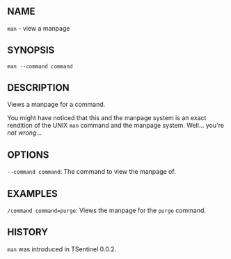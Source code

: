 ## NAME

`man` - view a manpage

## SYNOPSIS

`man --command command`

## DESCRIPTION

Views a manpage for a command.

You might have noticed that this and the manpage system is an exact rendition of the UNIX `man` command and the manpage system. Well... you're _not wrong_...

## OPTIONS

`--command command`: The command to view the manpage of.

## EXAMPLES

`/command command=purge`: Views the manpage for the `purge` command.

## HISTORY

`man` was introduced in TSentinel 0.0.2.
